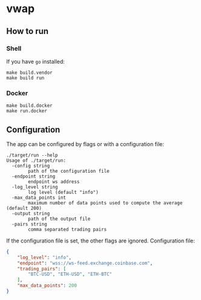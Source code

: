 # vwap

## How to run

### Shell
If you have `go` installed:

```shell
make build.vendor
make build run
```

### Docker
```shell
make build.docker
make run.docker
```

## Configuration

The app can be configured by flags or with a configuration file:

```shell
./target/run --help
Usage of ./target/run:
  -config string
    	path of the configuration file
  -endpoint string
    	endpoint ws address
  -log_level string
    	log level (default "info")
  -max_data_points int
    	maximum number of data points used to compute the average (default 200)
  -output string
    	path of the output file
  -pairs string
    	comma separated trading pairs
```

If the configuration file is set, the other flags are ignored.
Configuration file:
```json
{
    "log_level": "info",
    "endpoint": "wss://ws-feed.exchange.coinbase.com",
    "trading_pairs": [
        "BTC-USD", "ETH-USD", "ETH-BTC"
    ],
    "max_data_points": 200
}
```
